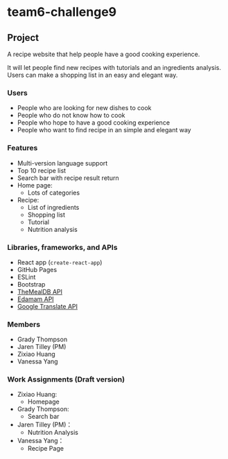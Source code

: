 # team6-challenge9

## Project

A recipe website that help people have a good cooking experience.

It will let people find new recipes with tutorials and an ingredients analysis. Users can make a shopping list in an easy and elegant way.

### Users

- People who are looking for new dishes to cook
- People who do not know how to cook
- People who hope to have a good cooking experience
- People who want to find recipe in an simple and elegant way

### Features

- Multi-version language support
- Top 10 recipe list
- Search bar with recipe result return
- Home page:
  - Lots of categories
- Recipe:
  - List of ingredients
  - Shopping list
  - Tutorial
  - Nutrition analysis

### Libraries, frameworks, and APIs

- React app (`create-react-app`)
- GitHub Pages
- ESLint
- Bootstrap
- [TheMealDB API](https://developer.edamam.com/edamam-recipe-api)
- [Edamam API](https://www.themealdb.com/api.php)
- [Google Translate API](https://cloud.google.com/translate/)

### Members

- Grady Thompson
- Jaren Tilley (PM)
- Zixiao Huang
- Vanessa Yang

### Work Assignments (Draft version)

- Zixiao Huang:
  - Homepage
- Grady Thompson:
  - Search bar
- Jaren Tilley (PM)：
  - Nutrition Analysis
- Vanessa Yang：
  - Recipe Page

